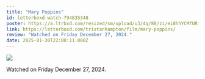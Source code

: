 ```yaml
---
title: "Mary Poppins"
id: letterboxd-watch-794835348
poster: https://a.ltrbxd.com/resized/sm/upload/u3/4q/88/zi/ei8hhYCMfURfPOXKBnyl61be2iV-0-600-0-900-crop.jpg?v=64a5b86293
link: https://letterboxd.com/tristanhampton/film/mary-poppins/
review: "Watched on Friday December 27, 2024."
date: 2025-01-30T22:08:11.000Z
---
```

 <p><img src="https://a.ltrbxd.com/resized/sm/upload/u3/4q/88/zi/ei8hhYCMfURfPOXKBnyl61be2iV-0-600-0-900-crop.jpg?v=64a5b86293"/></p> <p>Watched on Friday December 27, 2024.</p>